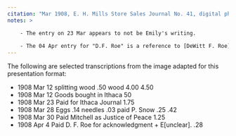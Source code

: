 ```yaml
---
citation: "Mar 1908, E. H. Mills Store Sales Journal No. 41, digital photograph of book owned by Brooktondale collector"
notes: >

    - The entry on 23 Mar appears to not be Emily's writing.
    
    - The 04 Apr entry for "D.F. Roe" is a reference to [DeWitt F. Roe](https://www.findagrave.com/memorial/51355047/dewitt-f-roe) (04 Apr 1853-08 Mar 1918). who notarized the sale of the Mills home to Edward Mills. 
---
```

The following are selected transcriptions from the image adapted for this presentation format:

  - 1908 Mar 12 splitting wood  .50 wood  4.00  4.50
  - 1908 Mar 12 Goods bought in Ithaca  50 
  - 1908 Mar 23 Paid for Ithaca Journal  1.75
  - 1908 Mar 28 Eggs  .14 needles  .03 paid P. Snow  .25  .42
  - 1908 Mar 30 Paid Mitchell as Justice of Peace  1.25
  - 1908 Apr  4 Paid D. F. Roe for acknowledgment + E[unclear].  .28
